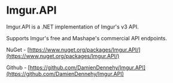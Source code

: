 # Imgur.API
Imgur.API is a .NET implementation of Imgur's v3 API. 

Supports Imgur's free and Mashape's commercial API endpoints.

NuGet - [https://www.nuget.org/packages/Imgur.API/](https://www.nuget.org/packages/Imgur.API/)

Github - [https://github.com/DamienDennehy/Imgur.API](https://github.com/DamienDennehy/Imgur.API)
